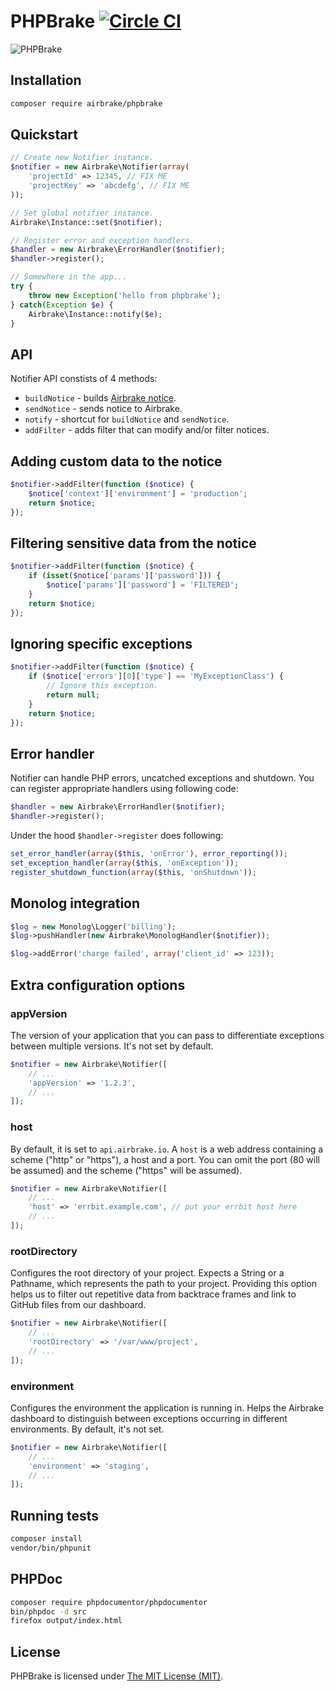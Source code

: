 # PHPBrake [![Circle CI](https://circleci.com/gh/airbrake/phpbrake.svg?style=svg)](https://circleci.com/gh/airbrake/phpbrake)

![PHPBrake](http://f.cl.ly/items/0e2f2R2I0i081N2w3R0a/php.jpg)

## Installation

```bash
composer require airbrake/phpbrake
```

## Quickstart

```php
// Create new Notifier instance.
$notifier = new Airbrake\Notifier(array(
    'projectId' => 12345, // FIX ME
    'projectKey' => 'abcdefg', // FIX ME
));

// Set global notifier instance.
Airbrake\Instance::set($notifier);

// Register error and exception handlers.
$handler = new Airbrake\ErrorHandler($notifier);
$handler->register();

// Somewhere in the app...
try {
    throw new Exception('hello from phpbrake');
} catch(Exception $e) {
    Airbrake\Instance::notify($e);
}
```

## API

Notifier API constists of 4 methods:
- `buildNotice` - builds [Airbrake notice](https://airbrake.io/docs/#create-notice-v3).
- `sendNotice` - sends notice to Airbrake.
- `notify` - shortcut for `buildNotice` and `sendNotice`.
- `addFilter` - adds filter that can modify and/or filter notices.

## Adding custom data to the notice

```php
$notifier->addFilter(function ($notice) {
    $notice['context']['environment'] = 'production';
    return $notice;
});
```

## Filtering sensitive data from the notice

```php
$notifier->addFilter(function ($notice) {
    if (isset($notice['params']['password'])) {
        $notice['params']['password'] = 'FILTERED';
    }
    return $notice;
});
```

## Ignoring specific exceptions

```php
$notifier->addFilter(function ($notice) {
    if ($notice['errors'][0]['type'] == 'MyExceptionClass') {
        // Ignore this exception.
        return null;
    }
    return $notice;
});
```

## Error handler

Notifier can handle PHP errors, uncatched exceptions and shutdown. You can register appropriate handlers using following code:

```php
$handler = new Airbrake\ErrorHandler($notifier);
$handler->register();
```

Under the hood `$handler->register` does following:

```php
set_error_handler(array($this, 'onError'), error_reporting());
set_exception_handler(array($this, 'onException'));
register_shutdown_function(array($this, 'onShutdown'));
```

## Monolog integration

```php
$log = new Monolog\Logger('billing');
$log->pushHandler(new Airbrake\MonologHandler($notifier));

$log->addError('charge failed', array('client_id' => 123));
```

## Extra configuration options

### appVersion

The version of your application that you can pass to differentiate exceptions
between multiple versions. It's not set by default.

```php
$notifier = new Airbrake\Notifier([
    // ...
    'appVersion' => '1.2.3',
    // ...
]);
```

### host

By default, it is set to `api.airbrake.io`. A `host` is a web address containing a
scheme ("http" or "https"), a host and a port. You can omit the port (80 will be
assumed) and the scheme ("https" will be assumed).

```php
$notifier = new Airbrake\Notifier([
    // ...
    'host' => 'errbit.example.com', // put your errbit host here
    // ...
]);
```

### rootDirectory

Configures the root directory of your project. Expects a String or a Pathname,
which represents the path to your project. Providing this option helps us to
filter out repetitive data from backtrace frames and link to GitHub files
from our dashboard.

```php
$notifier = new Airbrake\Notifier([
    // ...
    'rootDirectory' => '/var/www/project',
    // ...
]);
```

### environment

Configures the environment the application is running in. Helps the Airbrake
dashboard to distinguish between exceptions occurring in different
environments. By default, it's not set.

```php
$notifier = new Airbrake\Notifier([
    // ...
    'environment' => 'staging',
    // ...
]);
```

## Running tests

```bash
composer install
vendor/bin/phpunit
```

## PHPDoc
```bash
composer require phpdocumentor/phpdocumentor
bin/phpdoc -d src
firefox output/index.html
```

## License

PHPBrake is licensed under [The MIT License (MIT)](LICENSE).
